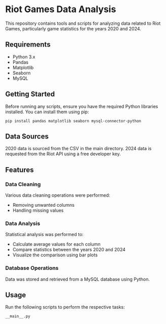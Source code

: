<h1>Riot Games Data Analysis</h1>

<p>This repository contains tools and scripts for analyzing data related to Riot Games, particularly game statistics for the years 2020 and 2024.</p>

<h2>Requirements</h2>

<ul>
    <li>Python 3.x</li>
    <li>Pandas</li>
    <li>Matplotlib</li>
    <li>Seaborn</li>
    <li>MySQL</li>
</ul>

<h2>Getting Started</h2>

<p>Before running any scripts, ensure you have the required Python libraries installed. You can install them using pip:</p>

<pre><code>pip install pandas matplotlib seaborn mysql-connector-python</code></pre>

<h2>Data Sources</h2>

<p>2020 data is sourced from the CSV in the main directory. 2024 data is requested from the Riot API using a free developer key.</p>


<h2>Features</h2>

<h3>Data Cleaning</h3>

<p>Various data cleaning operations were performed:</p>

<ul>
    <li>Removing unwanted columns</li>
    <li>Handling missing values</li>
</ul>

<h3>Data Analysis</h3>

<p>Statistical analysis was performed to:</p>

<ul>
    <li>Calculate average values for each column</li>
    <li>Compare statistics between the years 2020 and 2024</li>
    <li>Visualize the comparison using bar plots</li>
</ul>

<h3>Database Operations</h3>

<p>Data was stored and retrieved from a MySQL database using Python.</p>

<h2>Usage</h2>

<p>Run the following scripts to perform the respective tasks:</p>

<pre><code>__main__.py</code></pre>

